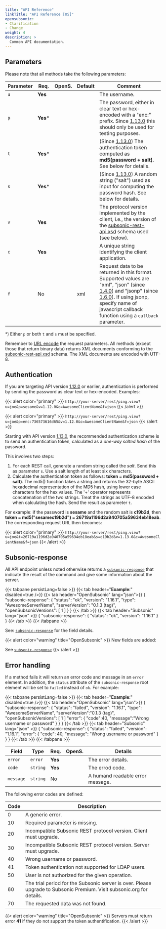 ```yaml
---
title: "API Reference"
linkTitle: "API Reference [OS]"
opensubsonic:
- Clarification
- Change
weight: 4
description: >
  Common API documentation.
---
```


## Parameters

Please note that all methods take the following parameters:

| Parameter | Req. | OpenS. | Default | Comment |
| --- | --- | --- | --- | --- |
| `u` | **Yes** |   |     | The username. |
| `p` | **Yes*** |   |     | The password, either in clear text or hex-encoded with a "enc:" prefix. Since [1.13.0](../subsonic-versions) this should only be used for testing purposes. |
| `t` | **Yes*** |   |    | (Since [1.13.0](../subsonic-versions)) The authentication token computed as **md5(password + salt)**. See below for details. |
| `s` | **Yes*** |   |     | (Since [1.13.0](../subsonic-versions)) A random string ("salt") used as input for computing the password hash. See below for details. |
| `v` | **Yes** |   |    | The protocol version implemented by the client, i.e., the version of the [subsonic-rest-api.xsd](../subsonic-versions) schema used (see below). |
| `c` | **Yes** |   |    | A unique string identifying the client application. |
| `f` | No  |   | xml | Request data to be returned in this format. Supported values are "xml", "json" (since [1.4.0](../subsonic-versions)) and "jsonp" (since [1.6.0](../subsonic-versions)). If using jsonp, specify name of javascript callback function using a `callback` parameter. |

*) Either `p` or both `t` and `s` must be specified.

Remember to [URL encode](http://www.w3schools.com/tags/ref_urlencode.asp) the request parameters. All methods (except those that return binary data) returns XML documents conforming to the [subsonic-rest-api.xsd](../subsonic-versions) schema. The XML documents are encoded with UTF-8.

## Authentication

If you are targeting API version [1.12.0](../subsonic-versions) or earlier, authentication is performed by sending the password as clear text or hex-encoded. Examples:

{{< alert color="primary" >}} `http://your-server/rest/ping.view?u=joe&p=sesame&v=1.12.0&c=AwesomeClientName&f=json` {{< /alert >}}

{{< alert color="primary" >}} `http://your-server/rest/ping.view?u=joe&p=enc:736573616d65&v=1.12.0&c=AwesomeClientName&f=json` {{< /alert >}}

Starting with API version [1.13.0](../subsonic-versions), the recommended authentication scheme is to send an authentication token, calculated as a *one-way salted hash* of the password.

This involves two steps:

1. For each REST call, generate a random string called the *salt*. Send this as parameter `s`.
    Use a salt length of at least six characters.
2. Calculate the authentication token as follows: **token = md5(password + salt)**. The md5() function takes a string and returns the 32-byte ASCII hexadecimal representation of the MD5 hash, using lower case characters for the hex values. The '+' operator represents concatenation of the two strings. Treat the strings as UTF-8 encoded when calculating the hash. Send the result as parameter `t`.

For example: if the password is **sesame** and the random salt is **c19b2d**, then **token = md5("sesamec19b2d") = 26719a1196d2a940705a59634eb18eab**. The corresponding request URL then becomes:

{{< alert color="primary" >}} `http://your-server/rest/ping.view?u=joe&t=26719a1196d2a940705a59634eb18eab&s=c19b2d&v=1.13.0&c=AwesomeClientName&f=json` {{< /alert >}}

## Subsonic-response

All API endpoint unless noted otherwise returns a [`subsonic-response`](../responses/subsonic-response) that indicate the result of the command and give some information about the server.

{{< tabpane persistLang=false >}}
{{< tab header="**Example**:" disabled=true />}}
{{< tab header="OpenSubsonic" lang="json">}}
{
  "subsonic-response": {
    "status": "ok",
    "version": "1.16.1",
    "type": "AwesomeServerName",
    "serverVersion": "0.1.3 (tag)",
    "openSubsonicVersions": [
      1
    ]
  }
}
{{< /tab >}}
{{< tab header="Subsonic" lang="json" >}}
{
  "subsonic-response": {
    "status": "ok",
    "version": "1.16.1"
  }
}
{{< /tab >}}
{{< /tabpane >}}

See: [`subsonic-response`](../responses/subsonic-response) for the field details.

{{< alert color="warning" title="OpenSubsonic" >}}
New fields are added:

See [`subsonic-response`](../responses/subsonic-response)
{{< /alert >}}

## Error handling

If a method fails it will return an error code and message in an `error` element. In addition, the `status` attribute of the `subsonic-response` root element will be set to `failed` instead of `ok`. For example:

{{< tabpane persistLang=false >}}
{{< tab header="**Example**:" disabled=true />}}
{{< tab header="OpenSubsonic" lang="json">}}
{
  "subsonic-response": {
    "status": "failed",
    "version": "1.16.1",
    "type": "AwesomeServerName",
    "serverVersion":"0.1.3 (tag)",
    "openSubsonicVersions": [
      1
    ]
    "error": {
        "code":40,
        "message":"Wrong username or password"
    }
  }
}
{{< /tab >}}
{{< tab header="Subsonic" lang="json" >}}
{
  "subsonic-response": {
    "status": "failed",
    "version": "1.16.1",
    "error": {
      "code": 40,
      "message": "Wrong username or password"
    }
  }
}
{{< /tab >}}
{{< /tabpane >}}

| Field | Type | Req. | OpenS. | Details |
| --- | --- | --- | --- | --- |
| `error` | `error` | **Yes** |     | The error details. |
| `code` | `string` | **Yes** |     | The errod code. |
| `message` | `string` | No |    | A humand readable error message. |

The following error codes are defined:

| Code | Description |
| --- | --- |
| 0   | A generic error. |
| 10  | Required parameter is missing. |
| 20  | Incompatible Subsonic REST protocol version. Client must upgrade. |
| 30  | Incompatible Subsonic REST protocol version. Server must upgrade. |
| 40  | Wrong username or password. |
| 41  | Token authentication not supported for LDAP users. |
| 50  | User is not authorized for the given operation. |
| 60  | The trial period for the Subsonic server is over. Please upgrade to Subsonic Premium. Visit subsonic.org for details. |
| 70  | The requested data was not found. |

{{< alert color="warning" title="OpenSubsonic" >}}
Servers must return error **41** if they do not support the token authentification.
{{< /alert >}}
